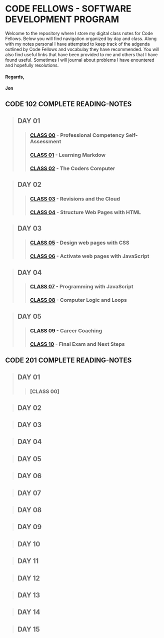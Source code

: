 # CODE FELLOWS - SOFTWARE DEVELOPMENT PROGRAM

Welcome to the repository where I store my digital class notes for Code Fellows.  Below you will find navigation organized by day and class.  Along with my notes personal I have attempted to keep track of the adgenda outlined by Code Fellows and vocabulay they have recommended.  You will also find useful links that have been provided to me and others that I have found useful.  Sometimes I will journal about problems I have enountered and hopefully resolutions.

#### Regards,
#### Jon

## CODE 102 COMPLETE READING-NOTES

>## DAY 01
>> ### [CLASS 00](CODE102-DAY01-CLASS00-READING-NOTES.md) - Professional Competency Self-Assessment
>> ### [CLASS 01](CODE102-DAY01-CLASS01-READING-NOTES.md) - Learning Markdow
>> ### [CLASS 02](CODE102-DAY01-CLASS02-READING-NOTES.md) - The Coders Computer

> ## DAY 02
>> ### [CLASS 03](CODE102-DAY02-CLASS03-READING-NOTES.md) - Revisions and the Cloud
>> ### [CLASS 04](CODE102-DAY02-CLASS04-READING-NOTES.md) - Structure Web Pages with HTML

> ## DAY 03
>> ### [CLASS 05](CODE102-DAY03-CLASS05-READING-NOTES.md) - Design web pages with CSS
>> ### [CLASS 06](CODE102-DAY03-CLASS06-READING-NOTES.md) - Activate web pages with JavaScript

> ## DAY 04
>> ### [CLASS 07](CODE102-DAY04-CLASS07-READING-NOTES.md) - Programming with JavaScript
>> ### [CLASS 08](CODE102-DAY04-CLASS08-READING-NOTES.md) - Computer Logic and Loops

> ## DAY 05
>> ### [CLASS 09](CODE102-DAY05-CLASS09-READING-NOTES.md) - Career Coaching
>> ### [CLASS 10](CODE102-DAY05-CLASS10-READING-NOTES.md) - Final Exam and Next Steps

## CODE 201 COMPLETE READING-NOTES

>## DAY 01
>> ### [CLASS 00]

>## DAY 02

>## DAY 03

>## DAY 04

>## DAY 05

>## DAY 06

>## DAY 07

>## DAY 08

>## DAY 09

>## DAY 10

>## DAY 11

>## DAY 12

>## DAY 13

>## DAY 14

>## DAY 15
